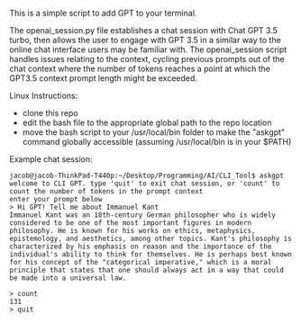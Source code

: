 This is a simple script to add GPT to your terminal.

The openai_session.py file establishes a chat session with Chat GPT 3.5 turbo, then allows the user to engage with GPT 3.5 in a similar way to the online chat interface users may be familiar with.
The openai_session script handles issues relating to the context, cycling previous prompts out of the chat context where the number of tokens reaches a point at which the GPT3.5 context prompt length might be exceeded.

Linux Instructions:
- clone this repo
- edit the bash file to the appropriate global path to the repo location
- move the bash script to your /usr/local/bin folder to make the "askgpt" command globally accessible
(assuming /usr/local/bin is in your $PATH)

Example chat session:
```console
jacob@jacob-ThinkPad-T440p:~/Desktop/Programming/AI/CLI_Tool$ askgpt
welcome to CLI GPT. type 'quit' to exit chat session, or 'count' to count the number of tokens in the prompt context
enter your prompt below
> Hi GPT! Tell me about Immanuel Kant
Immanuel Kant was an 18th-century German philosopher who is widely considered to be one of the most important figures in modern philosophy. He is known for his works on ethics, metaphysics, epistemology, and aesthetics, among other topics. Kant's philosophy is characterized by his emphasis on reason and the importance of the individual's ability to think for themselves. He is perhaps best known for his concept of the "categorical imperative," which is a moral principle that states that one should always act in a way that could be made into a universal law.

> count
131
> quit
```
